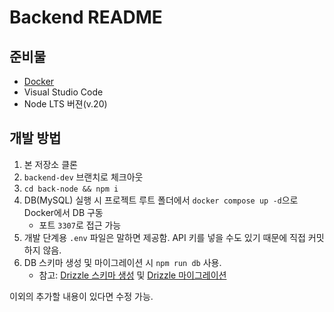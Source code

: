 # Backend README

## 준비물
- [Docker](https://www.docker.com/)
- Visual Studio Code
- Node LTS 버젼(v.20)

## 개발 방법
1. 본 저장소 클론
2. `backend-dev` 브랜치로 체크아웃
3. `cd back-node && npm i`
4. DB(MySQL) 실행 시 프로젝트 루트 폴더에서 `docker compose up -d`으로 Docker에서 DB 구동
    - 포트 `3307`로 접근 가능
5. 개발 단계용 `.env` 파일은 말하면 제공함. API 키를 넣을 수도 있기 때문에 직접 커밋하지 않음.
6. DB 스키마 생성 및 마이그레이션 시 `npm run db` 사용.
    - 참고: [Drizzle 스키마 생성](https://orm.drizzle.team/docs/sql-schema-declaration) 및 [Drizzle 마이그레이션](https://orm.drizzle.team/docs/migrations)

이외의 추가할 내용이 있다면 수정 가능.